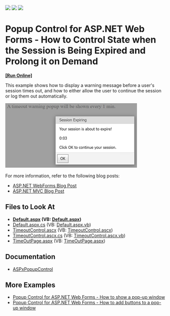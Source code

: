 <!-- default badges list -->
![](https://img.shields.io/endpoint?url=https://codecentral.devexpress.com/api/v1/VersionRange/128566337/13.1.4%2B)
[![](https://img.shields.io/badge/Open_in_DevExpress_Support_Center-FF7200?style=flat-square&logo=DevExpress&logoColor=white)](https://supportcenter.devexpress.com/ticket/details/E3302)
[![](https://img.shields.io/badge/📖_How_to_use_DevExpress_Examples-e9f6fc?style=flat-square)](https://docs.devexpress.com/GeneralInformation/403183)
<!-- default badges end -->

# Popup Control for ASP.NET Web Forms - How to Control State when the Session is Being Expired and Prolong it on Demand
<!-- run online -->
**[[Run Online]](https://codecentral.devexpress.com/e3302/)**
<!-- run online end -->


This example shows how to display a warning message before a user's session times out, and how to 
either allow the user to continue the session or log them out automatically.

![Results](images/resulting-popup-dialog.png)

For more information, refer to the following blog posts:

- [ASP.NET WebForms Blog Post](http://community.devexpress.com/blogs/aspnet/archive/2011/06/15/asp-net-how-to-show-a-popup-warning-before-session-timeout.aspx)
- [ASP.NET MVC Blog Post](http://community.devexpress.com/blogs/aspnet/archive/2011/07/11/asp-net-mvc-how-to-show-a-popup-warning-before-session-timeout-aspnetmvc.aspx)


<!-- default file list -->
## Files to Look At

* **[Default.aspx](./CS/WebApp/Default.aspx#L13) (VB: [Default.aspx](./VB/WebApp/Default.aspx#L13))**
* [Default.aspx.cs](./CS/WebApp/Default.aspx.cs) (VB: [Default.aspx.vb](./VB/WebApp/Default.aspx.vb))
* [TimeoutControl.ascx](./CS/WebApp/TimeoutControl.ascx) (VB: [TimeoutControl.ascx](./VB/WebApp/TimeoutControl.ascx))
* [TimeoutControl.ascx.cs](./CS/WebApp/TimeoutControl.ascx.cs) (VB: [TimeoutControl.ascx.vb](./VB/WebApp/TimeoutControl.ascx.vb))
* [TimeOutPage.aspx](./CS/WebApp/TimeOutPage.aspx) (VB: [TimeOutPage.aspx](./VB/WebApp/TimeOutPage.aspx))
<!-- default file list end -->

## Documentation

- [ASPxPopupControl](https://docs.devexpress.com/AspNet/DevExpress.Web.ASPxPopupControl)

## More Examples

- [Popup Control for ASP.NET Web Forms - How to show a pop-up window](https://github.com/DevExpress-Examples/web-forms-show-popup-window)
- [Popup Control for ASP.NET Web Forms - How to add buttons to a pop-up window](https://github.com/DevExpress-Examples/asp-net-web-forms-popup-add-buttons-to-popup-window)

